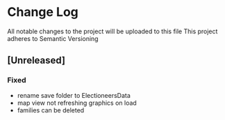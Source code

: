 # Change Log
All notable changes to the project will be uploaded to this file
This project adheres to Semantic Versioning

## [Unreleased]
### Fixed
- rename save folder to ElectioneersData
- map view not refreshing graphics on load
- families can be deleted
